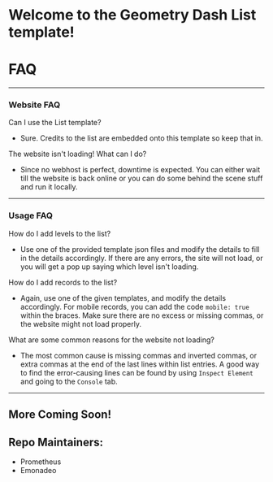 # Welcome to the Geometry Dash List template!

# FAQ

---

### Website FAQ

Can I use the List template?

- Sure. Credits to the list are embedded onto this template so keep that in.

The website isn't loading! What can I do?

- Since no webhost is perfect, downtime is expected. You can either wait till the
  website is back online or you can do some behind the scene stuff and run it
  locally.

---

### Usage FAQ

How do I add levels to the list?

- Use one of the provided template json files and modify the details to fill in the details
  accordingly. If there are any errors, the site will not load, or you will get a pop up
  saying which level isn't loading.

How do I add records to the list?

- Again, use one of the given templates, and modify the details accordingly. For mobile
  records, you can add the code `mobile: true` within the braces. Make sure there are no
  excess or missing commas, or the website might not load properly.

What are some common reasons for the website not loading?

- The most common cause is missing commas and inverted commas, or extra commas at the end of
  the last lines within list entries. A good way to find the error-causing lines can be found
  by using `Inspect Element` and going to the `Console` tab.

---

## More Coming Soon!

## Repo Maintainers:

- Prometheus
- Emonadeo
